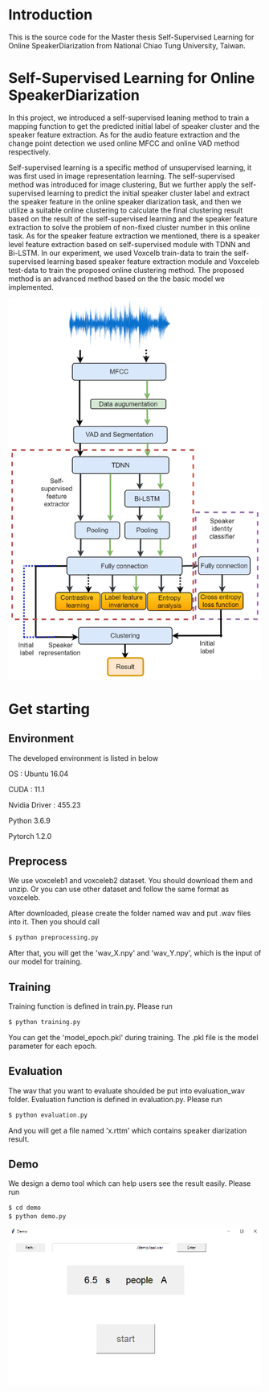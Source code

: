 
# Introduction
This is the source code for the Master thesis Self-Supervised Learning for Online SpeakerDiarization from National Chiao Tung University, Taiwan. 

# Self-Supervised Learning for Online SpeakerDiarization

  In this project, we introduced a self-supervised leaning method to train a mapping function to get the predicted initial label of speaker cluster and the speaker feature extraction. As for the audio feature extraction and the change point detection we used online MFCC and online VAD method respectively. 
  
  Self-supervised learning is a specific method of unsupervised learning, it was first used in image representation learning. The self-supervised method was introduced for image clustering, But we further apply the self-supervised learning to predict the initial speaker cluster label and extract the speaker feature in the online speaker diarization task, and then we utilize a suitable online clustering to calculate the final clustering result based on the result of the self-supervised learning and the speaker feature extraction to solve the problem of non-fixed cluster number in this online task. As for the speaker feature extraction we mentioned, there is a speaker level feature extraction based on self-supervised module with TDNN and Bi-LSTM. In our experiment, we used Voxcelb train-data to train the self-supervised learning based speaker feature extraction module and Voxceleb test-data to train the proposed online clustering method. The proposed method is an advanced method based on the the basic model we implemented. 
  
 ![image](architecture.png)

# Get starting
## Environment
The developed environment is listed in below

OS : Ubuntu 16.04

CUDA : 11.1

Nvidia Driver : 455.23

Python 3.6.9

Pytorch 1.2.0

## Preprocess

  We use voxceleb1 and voxceleb2 dataset. You should download them and unzip. Or you can use other dataset and follow the same format as voxceleb.

After downloaded, please create the folder named wav and put .wav files into it. Then you should call 
```bash
$ python preprocessing.py 
```
After that, you will get the 'wav_X.npy' and 'wav_Y.npy', which is the input of our model for training.

## Training

Training function is defined in train.py. Please run 
```bash
$ python training.py
```

You can get the 'model_epoch.pkl' during training. The .pkl file is the model parameter for each epoch.

## Evaluation 

The wav that you want to evaluate shoulded be put into evaluation_wav folder. Evaluation function is defined in evaluation.py. Please run 

```bash
$ python evaluation.py
```
And you will get a file named 'x.rttm' which contains speaker diarization result.

## Demo

We design a demo tool which can help users see the result easily. Please run
```bash
$ cd demo
$ python demo.py
```
 ![image](demo.png)

